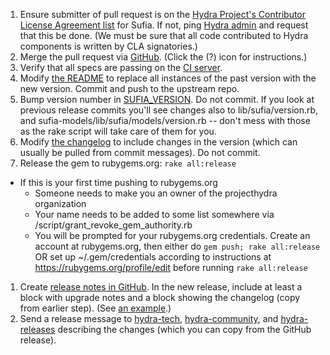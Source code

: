 1. Ensure submitter of pull request is on the [Hydra Project's Contributor License Agreement list](https://wiki.duraspace.org/x/UofvAQ) for Sufia.  If not, ping [Hydra admin](mailto:legal@projecthydra.org) and request that this be done. (We must be sure that all code contributed to Hydra components is written by CLA signatories.)
1. Merge the pull request via [GitHub](https://github.com/projecthydra/sufia/pulls). (Click the (?) icon for instructions.)
1. Verify that all specs are passing on the [CI server](http://travis-ci.org/projecthydra/sufia).
1. Modify [the README](https://github.com/projecthydra/sufia/blob/master/README.md) to replace all instances of the past version with the new version. Commit and push to the upstream repo. 
1. Bump version number in [SUFIA_VERSION](https://github.com/projecthydra/sufia/blob/master/SUFIA_VERSION). Do not commit. If you look at previous release commits you'll see changes also to lib/sufia/version.rb, and sufia-models/lib/sufia/models/version.rb -- don't mess with those as the rake script will take care of them for you.
1. Modify [the changelog](https://github.com/projecthydra/sufia/blob/master/History.md) to include changes in the version (which can usually be pulled from commit messages). Do not commit.
1. Release the gem to rubygems.org: `rake all:release`
  * If this is your first time pushing to rubygems.org
    * Someone needs to make you an owner of the projecthydra organization
    * Your name needs to be added to some list somewhere via /script/grant_revoke_gem_authority.rb 
    * You will be prompted for your rubygems.org credentials. Create an account at rubygems.org, then either do `gem push; rake all:release` OR set up ~/.gem/credentials according to instructions at https://rubygems.org/profile/edit before running `rake all:release`
1. Create [release notes in GitHub](https://github.com/projecthydra/sufia/releases/new). In the new release, include at least a block with upgrade notes and a block showing the changelog (copy from earlier step). (See [an example](https://github.com/projecthydra/sufia/releases/tag/v6.4.0).)
1. Send a release message to [hydra-tech](mailto:hydra-tech@googlegroups.com), [hydra-community](mailto:hydra-community@googlegroups.com), and [hydra-releases](mailto:hydra-releases@googlegroups.com) describing the changes (which you can copy from the GitHub release).
